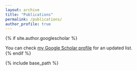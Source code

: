 ```yaml
---
layout: archive
title: "Publications"
permalink: /publications/
author_profile: true
---
```


{% if site.author.googlescholar %}
  <div class="wordwrap">You can check <a href="https://scholar.google.com/citations?user=gIQOYDYAAAAJ&hl=en">my Google Scholar profile</a> for an updated list.</div>
{% endif %}

{% include base_path %}
